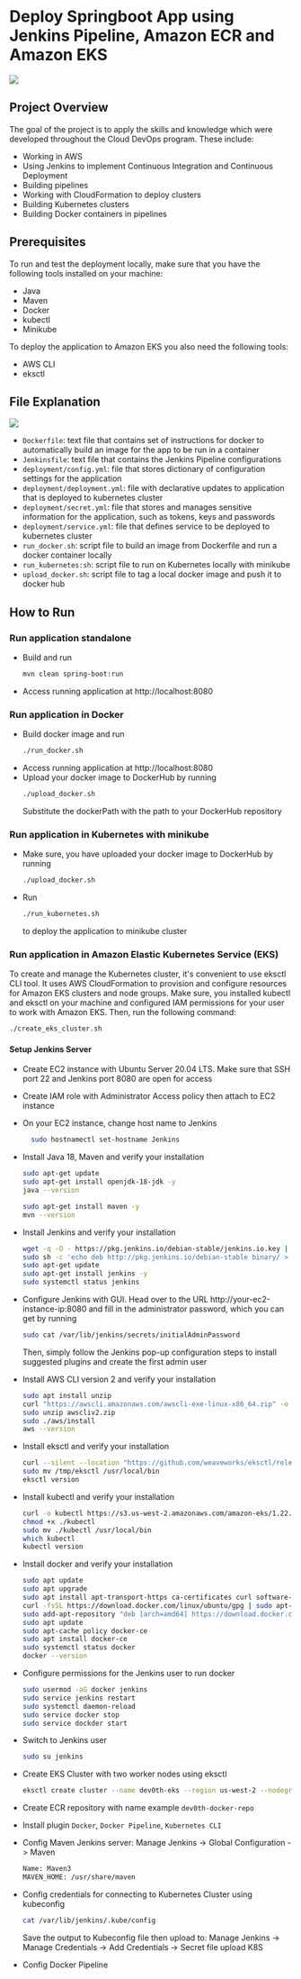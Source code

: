 # Deploy Springboot App using Jenkins Pipeline, Amazon ECR and Amazon EKS

<div align="left">
    <img src="screenshots/[RM01]PROJECT_DIAGRAM.png" />
</div>

## Project Overview

The goal of the project is to apply the skills and knowledge which were developed throughout the Cloud DevOps program. These include:
* Working in AWS
* Using Jenkins to implement Continuous Integration and Continuous Deployment
* Building pipelines
* Working with CloudFormation to deploy clusters
* Building Kubernetes clusters
* Building Docker containers in pipelines

## Prerequisites

To run and test the deployment locally, make sure that you have the following tools installed on your machine:
* Java
* Maven
* Docker
* kubectl
* Minikube

To deploy the application to Amazon EKS you also need the following tools:
* AWS CLI
* eksctl

## File Explanation

<div align="left">
    <img src="screenshots/[RM02]FILE_EXPLANATION.png" />
</div>

- `Dockerfile`: text file that contains set of instructions for docker to automatically build an image for the app to be run in a container
- `Jenkinsfile`: text file that contains the Jenkins Pipeline configurations
- `deployment/config.yml`: file that stores dictionary of configuration settings for the application
- `deployment/deployment.yml`: file with declarative updates to application that is deployed to kubernetes cluster
- `deployment/secret.yml`: file that stores and manages sensitive information for the application, such as tokens, keys and passwords
- `deployment/service.yml`: file that defines service to be deployed to kubernetes cluster
- `run_docker.sh`: script file to build an image from Dockerfile and run a docker container locally
- `run_kubernetes:sh`: script file to run on Kubernetes locally with minikube
- `upload_docker.sh`: script file to tag a local docker image and push it to docker hub

## How to Run

### Run application standalone

* Build and run
    ``` bash
    mvn clean spring-boot:run
    ```
* Access running application at http://localhost:8080

### Run application in Docker

* Build docker image and run
    ``` bash
    ./run_docker.sh
    ```
* Access running application at http://localhost:8080
* Upload your docker image to DockerHub by running
    ``` bash
    ./upload_docker.sh
    ```
  Substitute the dockerPath with the path to your DockerHub repository

### Run application in Kubernetes with minikube

* Make sure, you have uploaded your docker image to DockerHub by running
    ``` bash
    ./upload_docker.sh
    ```
* Run
    ``` bash
    ./run_kubernetes.sh
    ```
  to deploy the application to minikube cluster
### Run application in Amazon Elastic Kubernetes Service (EKS)

To create and manage the Kubernetes cluster, it's convenient to use eksctl CLI tool. It uses AWS CloudFormation to provision and configure resources for Amazon EKS clusters and node groups. Make sure, you installed kubectl and eksctl on your machine and configured IAM permissions for your user to work with Amazon EKS. Then, run the following command:
``` bash
./create_eks_cluster.sh
```

#### Setup Jenkins Server
* Create EC2 instance with Ubuntu Server 20.04 LTS. Make sure that SSH port 22 and Jenkins port 8080 are open for access
* Create IAM role with Administrator Access policy then attach to EC2 instance
* On your EC2 instance, change host name to Jenkins
  ``` bash
    sudo hostnamectl set-hostname Jenkins
    ```
* Install Java 18, Maven and verify your installation
    ``` bash
    sudo apt-get update
    sudo apt-get install openjdk-18-jdk -y
    java --version
  
    sudo apt-get install maven -y
    mvn --version
    ```
* Install Jenkins and verify your installation
    ``` bash
    wget -q -O - https://pkg.jenkins.io/debian-stable/jenkins.io.key | sudo apt-key add -
    sudo sh -c 'echo deb http://pkg.jenkins.io/debian-stable binary/ > /etc/apt/sources.list.d/jenkins.list'
    sudo apt-get update
    sudo apt-get install jenkins -y
    sudo systemctl status jenkins
    ``` 
* Configure Jenkins with GUI. Head over to the URL http://your-ec2-instance-ip:8080 and fill in the administrator password, which you can get by running
    ``` bash
    sudo cat /var/lib/jenkins/secrets/initialAdminPassword
    ``` 
  Then, simply follow the Jenkins pop-up configuration steps to install suggested plugins and create the first admin user

* Install AWS CLI version 2 and verify your installation
    ``` bash
    sudo apt install unzip
    curl "https://awscli.amazonaws.com/awscli-exe-linux-x86_64.zip" -o "awscliv2.zip"
    sudo unzip awscliv2.zip
    sudo ./aws/install
    aws --version
    ``` 
* Install eksctl and verify your installation
    ``` bash
    curl --silent --location "https://github.com/weaveworks/eksctl/releases/latest/download/eksctl_$(uname -s)_amd64.tar.gz" | tar xz -C /tmp
    sudo mv /tmp/eksctl /usr/local/bin
    eksctl version
    ``` 
* Install kubectl and verify your installation
    ``` bash
    curl -o kubectl https://s3.us-west-2.amazonaws.com/amazon-eks/1.22.6/2022-03-09/bin/linux/amd64/kubectl
    chmod +x ./kubectl 
    sudo mv ./kubectl /usr/local/bin
    which kubectl
    kubectl version
    ``` 
* Install docker and verify your installation
    ``` bash
    sudo apt update
    sudo apt upgrade
    sudo apt install apt-transport-https ca-certificates curl software-properties-common
    curl -fsSL https://download.docker.com/linux/ubuntu/gpg | sudo apt-key add -
    sudo add-apt-repository "deb [arch=amd64] https://download.docker.com/linux/ubuntu focal stable"
    sudo apt update
    sudo apt-cache policy docker-ce
    sudo apt install docker-ce
    sudo systemctl status docker
    docker --version
    ``` 
* Configure permissions for the Jenkins user to run docker
    ``` bash
    sudo usermod -aG docker jenkins
    sudo service jenkins restart
    sudo systemctl daemon-reload
    sudo service docker stop
    sudo service dockder start
    ``` 
* Switch to Jenkins user
    ``` bash
    sudo su jenkins
    ``` 
* Create EKS Cluster with two worker nodes using eksctl
    ``` bash
    eksctl create cluster --name dev0th-eks --region us-west-2 --nodegroup-name dev0th-nodes --node-type t3.small --managed --nodes 1
    ``` 
* Create ECR repository with name example `dev0th-docker-repo`
* Install plugin `Docker`, `Docker Pipeline`, `Kubernetes CLI`
* Config Maven Jenkins server: Manage Jenkins -> Global Configuration -> Maven
    ``` bash
    Name: Maven3
    MAVEN_HOME: /usr/share/maven
    ```
* Config credentials for connecting to Kubernetes Cluster using kubeconfig
    ``` bash
    cat /var/lib/jenkins/.kube/config
    ```
  Save the output to Kubeconfig file then upload to: Manage Jenkins -> Manage Credentials -> Add Credentials -> Secret file upload K8S
* Config Docker Pipeline
